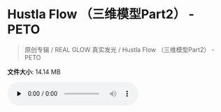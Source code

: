 # Hustla Flow （三维模型Part2） - PETO

> 原创专辑 / REAL GLOW 真实发光 / Hustla Flow （三维模型Part2） - PETO

**文件大小**: 14.14 MB

<audio preload="none" controls><source src="https://file.hsyhx.top/archive/原创专辑/REAL GLOW 真实发光/Hustla Flow （三维模型Part2） - PETO.flac" type="audio/mpeg">🤔 您的浏览器不支持此音频格式</audio>